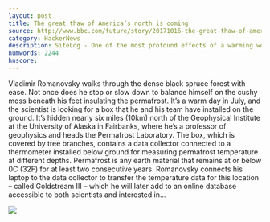 ```yaml
---
layout: post
title: The great thaw of America’s north is coming
source: http://www.bbc.com/future/story/20171016-the-great-thaw-of-americas-north-is-coming
category: HackerNews
description: SiteLog - One of the most profound effects of a warming world is underway on US soil – the impact will force thousands to relocate, and have far-reaching, global conseque
numwords: 2244
hnscore: 
---
```


Vladimir Romanovsky walks through the dense black spruce forest with ease. Not once does he stop or slow down to balance himself on the cushy moss beneath his feet insulating the permafrost.  It’s a warm day in July, and the scientist is looking for a box that he and his team have installed on the ground. It’s hidden nearly six miles (10km) north of the Geophysical Institute at the University of Alaska in Fairbanks, where he’s a professor of geophysics and heads the Permafrost Laboratory.  The box, which is covered by tree branches, contains a data collector connected to a thermometer installed below ground for measuring permafrost temperature at different depths. Permafrost is any earth material that remains at or below 0C (32F) for at least two consecutive years.  Romanovsky connects his laptop to the data collector to transfer the temperature data for this location – called Goldstream III – which he will later add to an online database accessible to both scientists and interested in...

![](http://ichef.bbci.co.uk/wwfeatures/live/624_351/images/live/p0/5k/2g/p05k2gfd.jpg)
<!--description-->